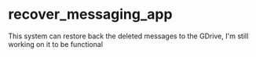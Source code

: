 # recover_messaging_app
This system can restore back the deleted messages to the GDrive, I'm still working on it to be functional
